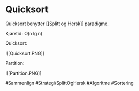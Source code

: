 # Quicksort
Quicksort benytter [[Splitt og Hersk]] paradigme.

Kjøretid: O(n lg n)

Quicksort:

![[Quicksort.PNG]]

Partition:

![[Partition.PNG]]

#Sammenlign 
#Strategi/SplittOgHersk 
#Algoritme
#Sortering 
